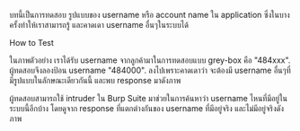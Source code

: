 บทนี้เป็นการทดสอบ รูปแบบของ username หรือ account name ใน application ซึ่งในบางครั้งทำให้เราสามารถรู้ และคาดเดา username อื่นๆในระบบได้

How to Test

ในภาพตัวอย่าง เราได้รับ username จากลูกค้ามาในการทดสอบแบบ grey-box คือ "484xxx".  ผู้ทดสอบจึงลองป้อน username "484000". ลงไปเพราะคาดเดาว่า จะต้องมี username อื่นๆที่มีรูปแบบในลักษณะเดียวกันนี้ และพบ response มาดังภาพ







ผู้ทดสอบสามารถใช้ intruder ใน Burp Suite มาช่วยในการค้นหาว่า username ไหนที่มีอยู่ในระบบนี้อีกบ้าง โดยดูจาก response ที่แตกต่างกันของ username ที่มีอยู่จริง และไม่มีอยู่จริงดังภาพ


